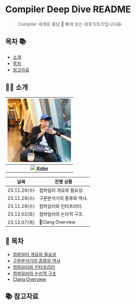 # Compiler Deep Dive README

> Compiler 세계로 풍덩 🤿 빠져 보는 레포지토리입니다😆.</br>

## 목차 📚

- [소개](#-소개)
- [목차](#목차)
- [참고자료](#-참고자료)

## 🧑‍💻 소개
| <img src="https://github.com/devKobe24/BranchTest/blob/main/IMG_5424.JPG?raw=true" width="200" height="200"/> |
| :-: |
| [<img src="https://hackmd.io/_uploads/SJEQuLsEh.png" width="20"/> **Kobe**](https://github.com/devKobe24) |


| 날짜 | 진행 상황 | 
| -------- | -------- |
| 23.11.29(수) | 컴파일러 개요와 필요성. |
| 23.11.29(수) | 구문분석기의 종류와 역사. |
| 23.11.29(수) | 컴파일러와 인터프리터. |
| 23.12.02(토) | 컴파일러의 논리적 구조. |
| 23.12.07(목) | Clang Overview |


## 📖 목차
- [컴파일러 개요와 필요성](https://github.com/devKobe24/CompilerDeepDive/blob/main/contents/231129-overview.md)
- [구문분석기의 종류와 역사](https://github.com/devKobe24/CompilerDeepDive/blob/main/contents/231129-syntaxAnalysis.md)
- [컴파일러와 인터프리터](https://github.com/devKobe24/CompilerDeepDive/blob/main/contents/231129-compilerAndInterpreter.md)
- [컴파일러의 논리적 구조](https://github.com/devKobe24/CompilerDeepDive/blob/main/contents/231202-logicalOrganization.md)
- [Clang Overview](https://github.com/devKobe24/CompilerDeepDive/blob/main/contents/231207-Clang-Overview.md)


## 📚 참고자료

